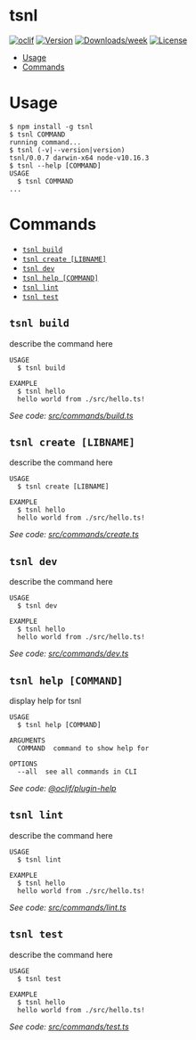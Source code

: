 tsnl
====



[![oclif](https://img.shields.io/badge/cli-oclif-brightgreen.svg)](https://oclif.io)
[![Version](https://img.shields.io/npm/v/tsnl.svg)](https://npmjs.org/package/tsnl)
[![Downloads/week](https://img.shields.io/npm/dw/tsnl.svg)](https://npmjs.org/package/tsnl)
[![License](https://img.shields.io/npm/l/tsnl.svg)](https://github.com/forsigner/tsnl/blob/master/package.json)

<!-- toc -->
* [Usage](#usage)
* [Commands](#commands)
<!-- tocstop -->
# Usage
<!-- usage -->
```sh-session
$ npm install -g tsnl
$ tsnl COMMAND
running command...
$ tsnl (-v|--version|version)
tsnl/0.0.7 darwin-x64 node-v10.16.3
$ tsnl --help [COMMAND]
USAGE
  $ tsnl COMMAND
...
```
<!-- usagestop -->
# Commands
<!-- commands -->
* [`tsnl build`](#tsnl-build)
* [`tsnl create [LIBNAME]`](#tsnl-create-libname)
* [`tsnl dev`](#tsnl-dev)
* [`tsnl help [COMMAND]`](#tsnl-help-command)
* [`tsnl lint`](#tsnl-lint)
* [`tsnl test`](#tsnl-test)

## `tsnl build`

describe the command here

```
USAGE
  $ tsnl build

EXAMPLE
  $ tsnl hello
  hello world from ./src/hello.ts!
```

_See code: [src/commands/build.ts](https://github.com/forsigner/tsnl/blob/v0.0.7/src/commands/build.ts)_

## `tsnl create [LIBNAME]`

describe the command here

```
USAGE
  $ tsnl create [LIBNAME]

EXAMPLE
  $ tsnl hello
  hello world from ./src/hello.ts!
```

_See code: [src/commands/create.ts](https://github.com/forsigner/tsnl/blob/v0.0.7/src/commands/create.ts)_

## `tsnl dev`

describe the command here

```
USAGE
  $ tsnl dev

EXAMPLE
  $ tsnl hello
  hello world from ./src/hello.ts!
```

_See code: [src/commands/dev.ts](https://github.com/forsigner/tsnl/blob/v0.0.7/src/commands/dev.ts)_

## `tsnl help [COMMAND]`

display help for tsnl

```
USAGE
  $ tsnl help [COMMAND]

ARGUMENTS
  COMMAND  command to show help for

OPTIONS
  --all  see all commands in CLI
```

_See code: [@oclif/plugin-help](https://github.com/oclif/plugin-help/blob/v2.2.1/src/commands/help.ts)_

## `tsnl lint`

describe the command here

```
USAGE
  $ tsnl lint

EXAMPLE
  $ tsnl hello
  hello world from ./src/hello.ts!
```

_See code: [src/commands/lint.ts](https://github.com/forsigner/tsnl/blob/v0.0.7/src/commands/lint.ts)_

## `tsnl test`

describe the command here

```
USAGE
  $ tsnl test

EXAMPLE
  $ tsnl hello
  hello world from ./src/hello.ts!
```

_See code: [src/commands/test.ts](https://github.com/forsigner/tsnl/blob/v0.0.7/src/commands/test.ts)_
<!-- commandsstop -->
